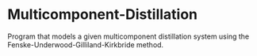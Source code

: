 # Multicomponent-Distillation
Program that models a given multicomponent distillation system using the Fenske-Underwood-Gilliland-Kirkbride method.
